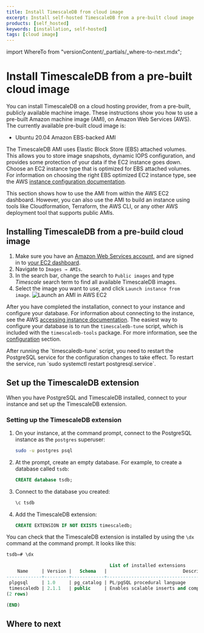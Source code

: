```yaml
---
title: Install TimescaleDB from cloud image
excerpt: Install self-hosted TimescaleDB from a pre-built cloud image
products: [self_hosted]
keywords: [installation, self-hosted]
tags: [cloud image]
---
```


import WhereTo from "versionContent/_partials/_where-to-next.mdx";

# Install TimescaleDB from a pre-built cloud image

You can install TimescaleDB on a cloud hosting provider,
from a pre-built, publicly available machine image. These instructions show you
how to use a pre-built Amazon machine image (AMI), on Amazon Web Services (AWS).
The currently available pre-built cloud image is:

*   Ubuntu 20.04 Amazon EBS-backed AMI

The TimescaleDB AMI uses Elastic Block Store (EBS) attached volumes. This allows
you to store image snapshots, dynamic IOPS configuration, and provides some
protection of your data if the EC2 instance goes down. Choose an EC2 instance
type that is optimized for EBS attached volumes. For information on choosing the
right EBS optimized EC2 instance type, see the AWS
[instance configuration documentation][aws-instance-config].

<Highlight type="note">
This section shows how to use the AMI from within the AWS EC2 dashboard.
However, you can also use the AMI to build an instance using tools like
Cloudformation, Terraform, the AWS CLI, or any other AWS deployment tool that
supports public AMIs.
</Highlight>

<Procedure>

## Installing TimescaleDB from a pre-build cloud image

1.  Make sure you have an [Amazon Web Services account][aws-signup], and are
    signed in to [your EC2 dashboard][aws-dashboard].
1.  Navigate to `Images → AMIs`.
1.  In the search bar, change the search to `Public images` and type _Timescale_
    search term to find all available TimescaleDB images.
1.  Select the image you want to use, and click `Launch instance from image`.
    <img class="main-content__illustration"
    src="https://s3.amazonaws.com/assets.timescale.com/docs/images/aws_launch_ami.webp"
    alt="Launch an AMI in AWS EC2"/>

</Procedure>

After you have completed the installation, connect to your instance and
configure your database. For information about connecting to the instance, see
the AWS [accessing instance documentation][aws-connect]. The easiest way to
configure your database is to run the `timescaledb-tune` script, which is included
with the `timescaledb-tools` package. For more information, see the
[configuration][config] section.

<Highlight type="note">
After running the `timescaledb-tune` script, you need to restart the PostgreSQL
service for the configuration changes to take effect. To restart the service,
run `sudo systemctl restart postgresql.service`.
</Highlight>

## Set up the TimescaleDB extension

When you have PostgreSQL and TimescaleDB installed, connect to your instance and
set up the TimescaleDB extension.

<Procedure>

### Setting up the TimescaleDB extension

1.  On your instance, at the command prompt, connect to the PostgreSQL
    instance as the `postgres` superuser:

    ```bash
    sudo -u postgres psql
    ```

1.  At the prompt, create an empty database. For example, to create a database
    called `tsdb`:

    ```sql
    CREATE database tsdb;
    ```

1.  Connect to the database you created:

    ```sql
    \c tsdb
    ```

1.  Add the TimescaleDB extension:

    ```sql
    CREATE EXTENSION IF NOT EXISTS timescaledb;
    ```

</Procedure>

You can check that the TimescaleDB extension is installed by using the `\dx`
command at the command prompt. It looks like this:

```sql
tsdb=# \dx

                                      List of installed extensions
    Name     | Version |   Schema   |                            Description
-------------+---------+------------+-------------------------------------------------------------------
 plpgsql     | 1.0     | pg_catalog | PL/pgSQL procedural language
 timescaledb | 2.1.1   | public     | Enables scalable inserts and complex queries for time-series data
(2 rows)

(END)
```

## Where to next

<WhereTo />

[aws-signup]: https://portal.aws.amazon.com/billing/signup
[aws-dashboard]: https://console.aws.amazon.com/ec2/
[aws-instance-config]: https://docs.aws.amazon.com/AWSEC2/latest/UserGuide/ebs-optimized.html
[aws-connect]: https://docs.aws.amazon.com/AWSEC2/latest/UserGuide/AccessingInstances.html
[install-psql]: /use-timescale/:currentVersion:/connecting/psql/
[config]: /self-hosted/:currentVersion:/configuration/
